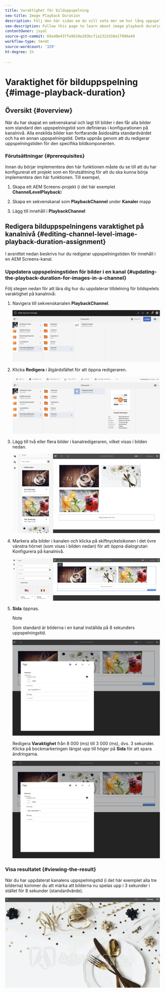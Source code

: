 ```yaml
---
title: Varaktighet för bilduppspelning
seo-title: Image Playback Duration
description: Följ den här sidan om du vill veta mer om hur lång uppspelningen är.
seo-description: Follow this page to learn about image playback duration.
contentOwner: jsyal
source-git-commit: 69a40e437fa9b19e283bcf1a1322d18e17990a49
workflow-type: tm+mt
source-wordcount: '329'
ht-degree: 1%

---
```



# Varaktighet för bilduppspelning {#image-playback-duration}

## Översikt {#overview}

När du har skapat en sekvenskanal och lagt till bilder i den får alla bilder som standard den uppspelningstid som definieras i konfigurationen på kanalnivå. Alla enskilda bilder kan fortfarande åsidosätta standardvärdet och ha en annan uppspelningstid. Detta uppnås genom att du redigerar uppspelningstiden för den specifika bildkomponenten.

### Förutsättningar {#prerequisites}

Innan du börjar implementera den här funktionen måste du se till att du har konfigurerat ett projekt som en förutsättning för att du ska kunna börja implementera den här funktionen. Till exempel,

1. Skapa ett AEM Screens-projekt (i det här exemplet **ChannelLevelPlayback**)

1. Skapa en sekvenskanal som **PlaybackChannel** under **Kanaler** mapp

1. Lägg till innehåll i **PlaybackChannel**

## Redigera bilduppspelningens varaktighet på kanalnivå {#editing-channel-level-image-playback-duration-assignment}

I avsnittet nedan beskrivs hur du redigerar uppspelningstiden för innehåll i en AEM Screens-kanal.

### Uppdatera uppspelningstiden för bilder i en kanal {#updating-the-playback-duration-for-images-in-a-channel}

Följ stegen nedan för att lära dig hur du uppdaterar tilldelning för bildspelets varaktighet på kanalnivå:

1. Navigera till sekvenskanalen **PlaybackChannel**.

   ![screen_shot_2019-06-24at62818pm](assets/screen_shot_2019-06-24at62818pm.png)

1. Klicka **Redigera** i åtgärdsfältet för att öppna redigeraren.

   ![screen_shot_2019-06-24at70141pm](assets/screen_shot_2019-06-24at70141pm.png)

1. Lägg till två eller flera bilder i kanalredigeraren, vilket visas i bilden nedan.

   ![screen_shot_2019-06-24at90534pm](assets/screen_shot_2019-06-24at90534pm.png)

1. Markera alla bilder i kanalen och klicka på skiftnyckelsikonen i det övre vänstra hörnet (som visas i bilden nedan) för att öppna dialogrutan Konfigurera på kanalnivå.

   ![screen_shot_2019-06-25at95945am](assets/screen_shot_2019-06-25at95945am.png)

1. **Sida** öppnas.

   >[!NOTE]
   >
   >Som standard är bilderna i en kanal inställda på 8 sekunders uppspelningstid.

   ![screen_shot_2019-06-25at100343am](assets/screen_shot_2019-06-25at100343am.png)

   Redigera **Varaktighet** från 8 000 (ms) till 3 000 (ms), dvs. 3 sekunder. Klicka på bockmarkeringen längst upp till höger på **Sida** för att spara ändringarna.

   ![screen_shot_2019-06-25at101527am](assets/screen_shot_2019-06-25at101527am.png)

### Visa resultatet {#viewing-the-result}

När du har uppdaterat kanalens uppspelningstid (i det här exemplet alla tre bilderna) kommer du att märka att bilderna nu spelas upp i 3 sekunder i stället för 8 sekunder (standardvärde).

![channel_preview](assets/channel_preview.gif)


